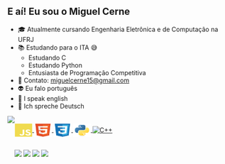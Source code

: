  ## E aí! Eu sou o Miguel Cerne
 - 🎓 Atualmente cursando Engenharia Eletrônica e de Computação na UFRJ
 - 📚 Estudando para o ITA 😅
    - Estudando C
    - Estudando Python
    - Entusiasta de Programação Competitiva   
 - 📩 Contato: miguelcerne15@gmail.com
 - 👽 Eu falo português 
 - 👻 I speak english 
 - 👾 Ich spreche Deutsch 
<div align="center">
  <a href="https://github.com/Cerne17">
  <!--<img height="180em" src="https://github-readme-stats.vercel.app/api?username=Cerne17&show_icons=true&theme=dark&include_all_commits=true&count_private=true"/>-->
  <img align="left" height="180em" src="https://github-readme-stats.vercel.app/api/top-langs/?username=Cerne17&layout=compact&langs_count=7&theme=dark"/>
</div>

 <div style="display: inline_block"><br>
  <img align="center" alt="JS" height="30" width="40" src="https://raw.githubusercontent.com/devicons/devicon/master/icons/javascript/javascript-plain.svg">
  <img align="center" alt="HTML" height="30" width="40" src="https://raw.githubusercontent.com/devicons/devicon/master/icons/html5/html5-original.svg">
  <img align="center" alt="CSS" height="30" width="40" src="https://raw.githubusercontent.com/devicons/devicon/master/icons/css3/css3-original.svg">
  <img align="center" alt="Python" height="30" width="40" src="https://raw.githubusercontent.com/devicons/devicon/master/icons/python/python-original.svg">
  <img align="center" alt="C++" height="30" width="40" src="https://cdn.jsdelivr.net/gh/devicons/devicon/icons/cplusplus/cplusplus-original.svg" />
</div>
 
 ##
 
 <div> 
  <a href="https://www.youtube.com/channel/UChXgOxqGFD6QGc6g1DCUc3Q" target="_blank"><img src="https://img.shields.io/badge/YouTube-FF0000?style=for-the-badge&logo=youtube&logoColor=white" target="_blank"></a>
  <a href="https://www.instagram.com/mi.cerne/" target="_blank"><img src="https://img.shields.io/badge/-Instagram-%23E4405F?style=for-the-badge&logo=instagram&logoColor=white" target="_blank"></a>
  <a href = "mailto:miguelcerne15@gmail.com"><img src="https://img.shields.io/badge/-Gmail-%23333?style=for-the-badge&logo=gmail&logoColor=white" target="_blank"></a>
  <a href="https://www.linkedin.com/in/miguel-cerne-781803227/" target="_blank"><img src="https://img.shields.io/badge/-LinkedIn-%230077B5?style=for-the-badge&logo=linkedin&logoColor=white" target="_blank"></a>  
</div>
